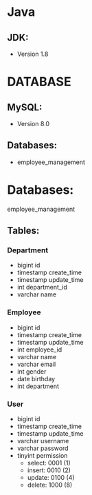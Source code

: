 # Java

## JDK:
- Version 1.8


# DATABASE

## MySQL:
- Version 8.0


## Databases:
- employee_management

# Databases:
employee_management

## Tables:

### Department
- bigint id
- timestamp create_time
- timestamp update_time
- int department_id
- varchar name


### Employee
- bigint id
- timestamp create_time
- timestamp update_time
- int employee_id
- varchar name
- varchar email
- int gender
- date birthday
- int department


### User
- bigint id
- timestamp create_time
- timestamp update_time
- varchar username
- varchar password
- tinyint permission
  - select: 0001 (1)
  - insert: 0010 (2)
  - update: 0100 (4)
  - delete: 1000 (8)
